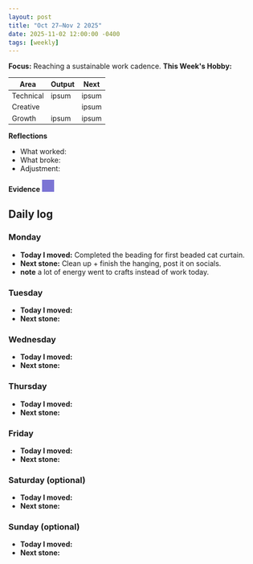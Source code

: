 ```yaml
---
layout: post
title: "Oct 27–Nov 2 2025"
date: 2025-11-02 12:00:00 -0400
tags: [weekly]
---
```


**Focus:** Reaching a sustainable work cadence.
**This Week's Hobby:**

| Area      | Output | Next  |
| --------- | ------ | ----- |
| Technical | ipsum  | ipsum |
| Creative  |        | ipsum |
| Growth    | ipsum  | ipsum |

**Reflections**

- What worked:
- What broke:
- Adjustment:

**Evidence**
![moss sketch](/assets/images/moss-sketch.jpg)

## Daily log

### Monday

- **Today I moved:** Completed the beading for first beaded cat curtain.
- **Next stone:** Clean up + finish the hanging, post it on socials.
- **note** a lot of energy went to crafts instead of work today.

### Tuesday

- **Today I moved:**
- **Next stone:**

### Wednesday

- **Today I moved:**
- **Next stone:**

### Thursday

- **Today I moved:**
- **Next stone:**

### Friday

- **Today I moved:**
- **Next stone:**

### Saturday (optional)

- **Today I moved:**
- **Next stone:**

### Sunday (optional)

- **Today I moved:**
- **Next stone:**
